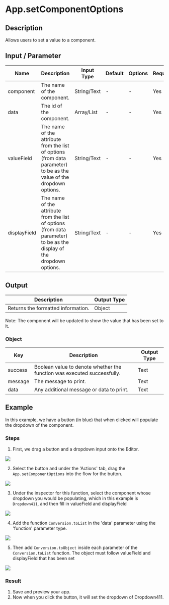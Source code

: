 # App.setComponentOptions

## Description

Allows users to set a value to a component.

## Input / Parameter

| Name | Description | Input Type | Default | Options | Required |
| ------ | ------ | ------ | ------ | ------ | ------ |
| component | The name of the component. | String/Text | - | - | Yes |
| data | The id of the component. | Array/List | - | - | Yes |
| valueField | The name of the attribute from the list of options (from data parameter) to be as the value of the dropdown options. | String/Text | - | - | Yes |
| displayField | The name of the attribute from the list of options (from data parameter) to be as the display of the dropdown options.  | String/Text | - | - | Yes |

## Output

| Description | Output Type |
| ------ | ------ |
| Returns the formatted information. | Object |

Note: The component will be updated to show the value that has been set to it.

### Object

| Key | Description | Output Type |
| ------ | ------ | ------ |
| success | Boolean value to denote whether the function was executed successfully. | Text |
| message | The message to print. | Text |
| data | Any additional message or data to print. | Text |

## Example

In this example, we have a button (in blue) that when clicked will populate the dropdown of the component.

### Steps

1. First, we drag a button and a dropdown input onto the Editor.

![](./setComponentOptions-step-1.png)

2. Select the button and under the 'Actions' tab, drag the `App.setComponentOptions` into the flow for the button. 

![](./setComponentOptions-step-2.png)

3. Under the inspector for this function, select the component whose dropdown you would be populating, which in this example is `Dropdown411`, and then fill in valueField and displayField

![](./setComponentOptions-step-3.png)

4. Add the function `Conversion.toList` in the 'data' parameter using the 'function' parameter type.

![](./setComponentOptions-step-4.png)

5. Then add `Conversion.toObject` inside each parameter of the `Conversion.toList` function. The object must follow valueField and displayField that has been set 

![](./setComponentOptions-step-5.png)

### Result

1. Save and preview your app. 
2. Now when you click the button, it will set the dropdown of Dropdown411.


